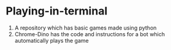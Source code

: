 # Playing-in-terminal
1. A repository which has basic games  made using python
2. Chrome-Dino has the code and instructions for a bot which automatically plays the game
